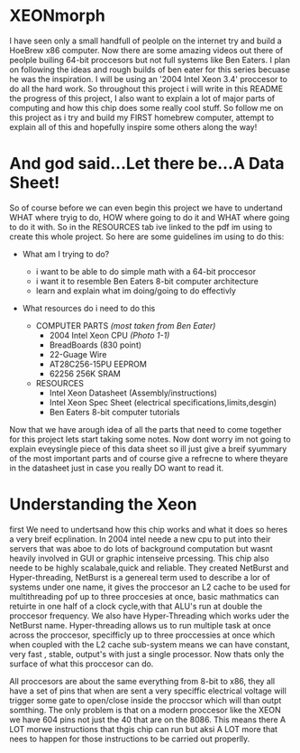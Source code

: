 # XEONmorph
I have seen only a small handfull of peolple on the internet try and build a HoeBrew x86 computer. Now there are some amazing videos out there of peolple builing 64-bit proccesors but not full systems like Ben Eaters. I plan on following the ideas and rough builds of ben eater for this series becuase he was the inspiration. I will be using an '2004 Intel Xeon 3.4' proccesor to do all the hard work. So throughout this project i will write in this README the progress of this project, I also want to explain a lot of major parts of computing and how this chip does some really cool stuff. So follow me on this project as i try and build my FIRST homebrew computer, attempt to explain all of this and hopefully inspire some others along the way!


# And god said...Let there be...A Data Sheet!
So of course before we can even begin this project we have to undertand WHAT where tryig to do, HOW where going to do it and WHAT where going to do it with. So in the RESOURCES tab ive linked to the pdf im using to create this whole project. So here are some guidelines im using to do this:

* What am I trying to do?
   * i want to be able to do simple math with a 64-bit proccesor
   * i want it to resemble Ben Eaters 8-bit computer architecture
   * learn and explain what im doing/going to do effectivly

* What resources do i need to do this
  * COMPUTER PARTS
      *(most taken from Ben Eater)*
      * 2004 Intel Xeon CPU
      *(Photo 1-1)*
      * BreadBoards (830 point)
      * 22-Guage Wire
      * AT28C256-15PU EEPROM
      * 62256 256K SRAM
  * RESOURCES
      * Intel Xeon Datasheet (Assembly/instructions)
      * Intel Xeon Spec Sheet (electrical specifications,limits,desgin)
      * Ben Eaters 8-bit computer tutorials
  
Now that we have arough idea of all the parts that need to come together for this project lets start taking some notes. Now dont worry im not going to explain eveysingle piece of this data sheet so ill just give a breif syummary of the most important parts and of course give a refrecne to where theyare in the datasheet just in case you really DO want to read it. 

# Understanding the Xeon
first We need to undertsand how this chip works and what it does so heres  a very breif ecplination. In 2004 intel neede a new cpu to put into their servers that was aboe to do lots of background computation but wasnt heavily involved in GUI or graphic intenseive prcessing. This chip also neede to be highly scalabale,quick and reliable. They created NetBurst and Hyper-threading, NetBurst is a genereal term used to describe a lor of systems under one name, it gives the proccesor an L2 cache to be used for multithreading pof up to three proccesies at once, basic mathmatics can retuirte in one half of a clock cycle,with that ALU's run at double the proccesor frequency. We also have Hyper-Threading which works uder the NetBurst name. Hyper-threading allows us to run multiple task at once across the proccesor, specifficly up to three proccessies at once which when coupled with the L2 cache sub-system means we can have constant, very fast , stable, output's with just a single processor. Now thats only the surface of what this proccesor can do. 

All proccesors are about the same everything from 8-bit to x86, they all have a set of pins that when are sent a very speciffic electrical voltage will trigger some gate to open/close inside the proccsor which will than outpt somthing. The only problem is that on a modern proccesor like the XEON we have 604 pins not just the 40 that are on the 8086. This means there A LOT morwe instructions that thgis chip can run but aksi A LOT more that nees to happen for those instructions to be carried out properlly. 
